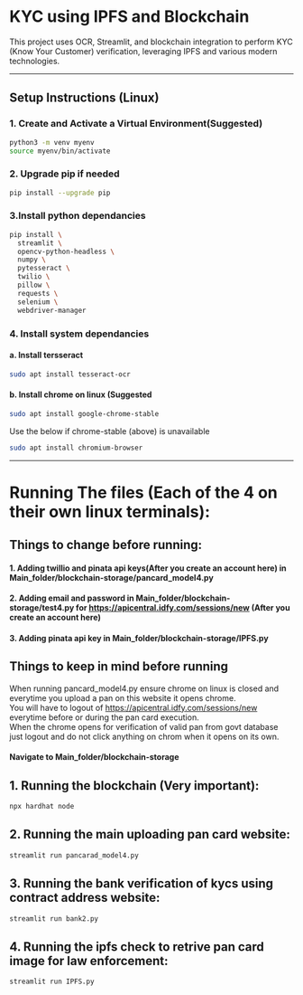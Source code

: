 # KYC using IPFS and Blockchain

This project uses OCR, Streamlit, and blockchain integration to perform KYC (Know Your Customer) verification, leveraging IPFS and various modern technologies.

---

## Setup Instructions (Linux)

### 1. Create and Activate a Virtual Environment(Suggested)

```bash
python3 -m venv myenv
source myenv/bin/activate
```

### 2. Upgrade pip if needed 
```bash
pip install --upgrade pip
```

### 3.Install python dependancies
```bash
pip install \
  streamlit \
  opencv-python-headless \
  numpy \
  pytesseract \
  twilio \
  pillow \
  requests \
  selenium \
  webdriver-manager
```
### 4. Install system dependancies
#### a. Install tersseract
```bash
sudo apt install tesseract-ocr
```
#### b. Install chrome on linux (Suggested
```bash
sudo apt install google-chrome-stable
```
Use the below if chrome-stable (above) is unavailable
```bash
sudo apt install chromium-browser

```

---

# Running The files (Each of the 4 on their own linux terminals):

## Things to change before running:
#### 1. Adding twillio and pinata api keys(After you create an account here) in Main_folder/blockchain-storage/pancard_model4.py
#### 2. Adding email and password in Main_folder/blockchain-storage/test4.py for https://apicentral.idfy.com/sessions/new (After you create an account here)
#### 3. Adding pinata api key in Main_folder/blockchain-storage/IPFS.py  

## Things to keep in mind before running
When running pancard_model4.py ensure chrome on linux is closed and everytime you upload a pan on this website it opens chrome.  
You will have to logout of https://apicentral.idfy.com/sessions/new everytime before or during the pan card execution.  
When the chrome opens for verification of valid pan from govt database just logout and do not click anything on chrom when it opens on its own.  

#### Navigate to Main_folder/blockchain-storage

## 1. Running the blockchain (Very important):
```bash
npx hardhat node
```
## 2. Running the main uploading pan card website:
```bash
streamlit run pancarad_model4.py
```
## 3. Running the bank verification of kycs using contract address website:
```bash
streamlit run bank2.py
```
## 4. Running the ipfs check to retrive pan card image for law enforcement:
```bash
streamlit run IPFS.py
```
